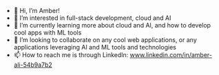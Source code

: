 - 👋 Hi, I’m Amber!
- 👀 I’m interested in full-stack development, cloud and AI
- 🌱 I’m currently learning more about cloud and AI, and how to develop cool apps with ML tools 
- 💞️ I’m looking to collaborate on any cool web applications, or any applications leveraging AI and ML tools and technologies 
- 📫 How to reach me is through LinkedIn: www.linkedin.com/in/amber-ali-54b9a7b2 

<!---
coolcucumb3r-amber/coolcucumb3r-amber is a ✨ special ✨ repository because its `README.md` (this file) appears on your GitHub profile.
You can click the Preview link to take a look at your changes.
--->
